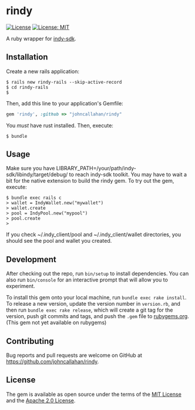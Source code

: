 # rindy

[![License](https://img.shields.io/badge/License-Apache%202.0-blue.svg)](https://opensource.org/licenses/Apache-2.0) [![License: MIT](https://img.shields.io/badge/License-MIT-yellow.svg)](https://opensource.org/licenses/MIT)

A ruby wrapper for [indy-sdk](https://github.com/hyperledger/indy-sdk).

## Installation

Create a new rails application:

    $ rails new rindy-rails --skip-active-record
    $ cd rindy-rails
    $ 

Then, add this line to your application's Gemfile:

```ruby
gem 'rindy', :github => "johncallahan/rindy"
```

You *must* have rust installed.  Then, execute:

    $ bundle

## Usage

Make sure you have LIBRARY_PATH=/your/path/indy-sdk/libindy/target/debug/ to reach indy-sdk toolkit.  You may have to wait a bit for the native extension to build the rindy gem.  To try out the gem, execute:

    $ bundle exec rails c
    > wallet = IndyWallet.new("mywallet")
    > wallet.create
    > pool = IndyPool.new("mypool")
    > pool.create
    > 

If you check ~/.indy_client/pool and ~/.indy_client/wallet directories, you should see the pool and wallet you created.

## Development

After checking out the repo, run `bin/setup` to install dependencies. You can also run `bin/console` for an interactive prompt that will allow you to experiment.

To install this gem onto your local machine, run `bundle exec rake install`. To release a new version, update the version number in `version.rb`, and then run `bundle exec rake release`, which will create a git tag for the version, push git commits and tags, and push the `.gem` file to [rubygems.org](https://rubygems.org).  (This gem not yet available on rubygems)

## Contributing

Bug reports and pull requests are welcome on GitHub at https://github.com/johncallahan/rindy.


## License

The gem is available as open source under the terms of the [MIT License](http://opensource.org/licenses/MIT) and the [Apache 2.0 License](https://opensource.org/licenses/Apache-2.0).
